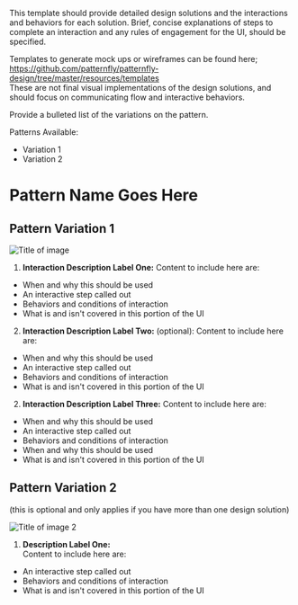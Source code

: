 This template should provide detailed design solutions and the interactions and behaviors for each solution. Brief, concise explanations of steps to complete an interaction and any rules of engagement for the UI, should be specified.

Templates to generate mock ups or wireframes can be found here;  https://github.com/patternfly/patternfly-design/tree/master/resources/templates   
These are not final visual implementations of the design solutions, and should focus on communicating flow and interactive behaviors.

Provide a bulleted list of the variations on the pattern.

Patterns Available:
* Variation 1
* Variation 2

# Pattern Name Goes Here

## Pattern Variation 1
![Title of image](img/image-name-goes-here.jpg)

  1. **Interaction Description Label One:**
  Content to include here are:
  -  When and why this should be used
  -  An interactive step called out
  -  Behaviors and conditions of interaction
  -  What is and isn't covered in this portion of the UI

  2. **Interaction Description Label Two:** (optional):
  Content to include here are:
  -  When and why this should be used
  -  An interactive step called out
  -  Behaviors and conditions of interaction
  -  What is and isn't covered in this portion of the UI

  2. **Interaction Description Label Three:**
  Content to include here are:
  -  When and why this should be used
  -  An interactive step called out
  -  Behaviors and conditions of interaction
  -  When and why this should be used
  -  What is and isn't covered in this portion of the UI


## Pattern Variation 2
(this is optional and only applies if you have more than one design solution)

![Title of image 2](img/image-name-goes-here-2.jpg)

1. **Description Label One:**  
Content to include here are:
-  An interactive step called out
-  Behaviors and conditions of interaction
-  What is and isn't covered in this portion of the UI
